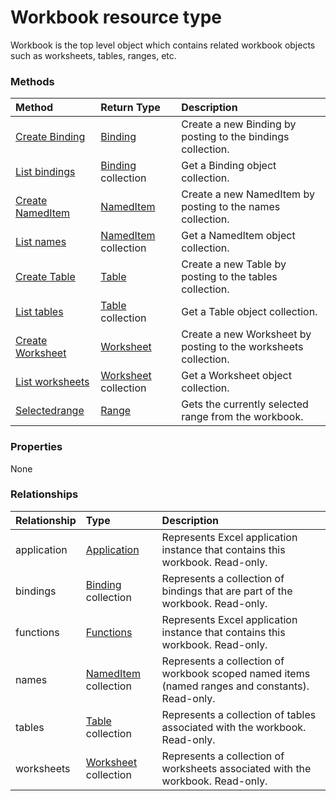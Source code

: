 # Workbook resource type

Workbook is the top level object which contains related workbook objects such as worksheets, tables, ranges, etc.


### Methods

| Method		   | Return Type	|Description|
|:---------------|:--------|:----------|
|[Create Binding](../api/workbook_post_bindings.md) |[Binding](binding.md)| Create a new Binding by posting to the bindings collection.|
|[List bindings](../api/workbook_list_bindings.md) |[Binding](binding.md) collection| Get a Binding object collection.|
|[Create NamedItem](../api/workbook_post_names.md) |[NamedItem](nameditem.md)| Create a new NamedItem by posting to the names collection.|
|[List names](../api/workbook_list_names.md) |[NamedItem](nameditem.md) collection| Get a NamedItem object collection.|
|[Create Table](../api/workbook_post_tables.md) |[Table](table.md)| Create a new Table by posting to the tables collection.|
|[List tables](../api/workbook_list_tables.md) |[Table](table.md) collection| Get a Table object collection.|
|[Create Worksheet](../api/workbook_post_worksheets.md) |[Worksheet](worksheet.md)| Create a new Worksheet by posting to the worksheets collection.|
|[List worksheets](../api/workbook_list_worksheets.md) |[Worksheet](worksheet.md) collection| Get a Worksheet object collection.|
|[Selectedrange](../api/workbook_selectedrange.md)|[Range](range.md)|Gets the currently selected range from the workbook.|

### Properties
None

### Relationships
| Relationship | Type	|Description|
|:---------------|:--------|:----------|
|application|[Application](application.md)|Represents Excel application instance that contains this workbook. Read-only.|
|bindings|[Binding](binding.md) collection|Represents a collection of bindings that are part of the workbook. Read-only.|
|functions|[Functions](functions.md)|Represents Excel application instance that contains this workbook. Read-only.|
|names|[NamedItem](nameditem.md) collection|Represents a collection of workbook scoped named items (named ranges and constants). Read-only.|
|tables|[Table](table.md) collection|Represents a collection of tables associated with the workbook. Read-only.|
|worksheets|[Worksheet](worksheet.md) collection|Represents a collection of worksheets associated with the workbook. Read-only.|

<!-- uuid: 8fcb5dbc-d5aa-4681-8e31-b001d5168d79
2015-10-25 14:57:30 UTC -->
<!-- {
  "type": "#page.annotation",
  "description": "Workbook resource",
  "keywords": "",
  "section": "documentation",
  "tocPath": ""
}-->